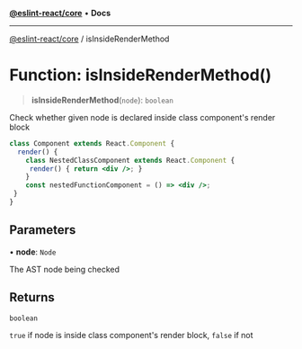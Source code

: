 [**@eslint-react/core**](../README.md) • **Docs**

***

[@eslint-react/core](../README.md) / isInsideRenderMethod

# Function: isInsideRenderMethod()

> **isInsideRenderMethod**(`node`): `boolean`

Check whether given node is declared inside class component's render block
```jsx
class Component extends React.Component {
  render() {
    class NestedClassComponent extends React.Component {
     render() { return <div />; }
    }
    const nestedFunctionComponent = () => <div />;
 }
}
```

## Parameters

• **node**: `Node`

The AST node being checked

## Returns

`boolean`

`true` if node is inside class component's render block, `false` if not
